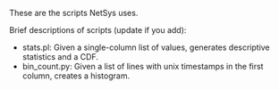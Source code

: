 These are the scripts NetSys uses.

Brief descriptions of scripts (update if you add):

* stats.pl: Given a single-column list of values, generates descriptive statistics and a CDF.
* bin_count.py: Given a list of lines with unix timestamps in the first column, creates a histogram.
